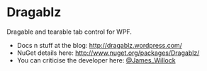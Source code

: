 Dragablz
========

Dragable and tearable tab control for WPF.

- Docs n stuff at the blog: http://dragablz.wordpress.com/
- NuGet details here: http://www.nuget.org/packages/Dragablz/
- You can criticise the developer here: [@James_Willock](http://twitter.com/James_Willock)
